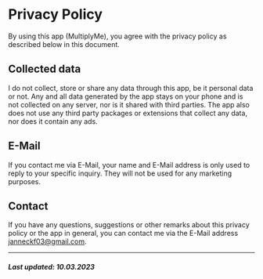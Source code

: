 # Privacy Policy

By using this app (MultiplyMe), you agree with the privacy policy as described below in this document.

## Collected data
I do not collect, store or share any data through this app, be it personal data or not. Any and all data generated by the app stays on your phone and is not collected on any server, nor is it shared with third parties. The app also does not use any third party packages or extensions that collect any data, nor does it contain any ads.

## E-Mail
If you contact me via E-Mail, your name and E-Mail address is only used to reply to your specific inquiry. They will not be used for any marketing purposes.

## Contact
If you have any questions, suggestions or other remarks about this privacy policy or the app in general, you can contact me via the E-Mail address janneckf03@gmail.com.

---
##### Last updated: 10.03.2023